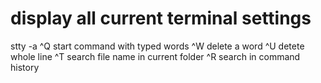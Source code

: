# display all current terminal settings
stty -a
^Q  start command with typed words
^W  delete a word
^U  detete whole line
^T  search file name in current folder
^R  search in command history
